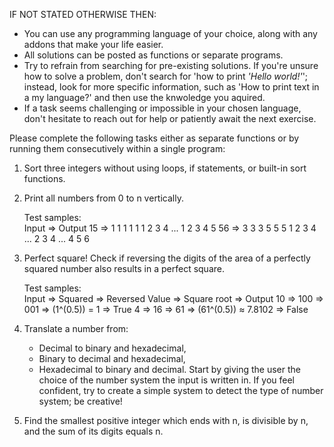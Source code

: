 IF NOT STATED OTHERWISE THEN:
- You can use any programming language of your choice, along with any addons that make your life easier.
- All solutions can be posted as functions or separate programs.
- Try to refrain from searching for pre-existing solutions. If you're unsure how to solve a problem, don't search for 'how to print *'Hello world!'*'; instead, look for more specific information, such as 'How to print text in a my language?' and then use the knwoledge you aquired. 
- If a task seems challenging or impossible in your chosen language, don't hesitate to reach out for help or patiently await the next exercise.



Please complete the following tasks either as separate functions or by running them consecutively within a single program:

1. Sort three integers without using loops, if statements, or built-in sort functions.

2. Print all numbers from 0 to n vertically.
    
    Test samples:  
    Input   => Output 
    15      =>              1 1 1 1 1
                1 2 3 4 ... 1 2 3 4 5
    56      =>              3 3 3     5 5 5
                1 2 3 4 ... 2 3 4 ... 4 5 6    

3. Perfect square! Check if reversing the digits of the area of a perfectly squared number also results in a perfect square.
    
    Test samples:  
    Input   =>   Squared   =>   Reversed Value   =>     Square root         => Output
     10     =>     100     =>        001         =>     (1^(0.5)) = 1       =>  True
      4     =>      16     =>         61         =>    (61^(0.5)) ≈ 7.8102  =>  False 

4. Translate a number from:

    - Decimal to binary and hexadecimal,
    - Binary to decimal and hexadecimal,
    - Hexadecimal to binary and decimal.
    Start by giving the user the choice of the number system the input is written in.
    If you feel confident, try to create a simple system to detect the type of number system; be creative!

5. Find the smallest positive integer which ends with n, is divisible by n, and the sum of its digits equals n.
